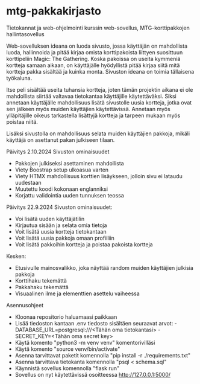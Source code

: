 # mtg-pakkakirjasto
Tietokannat ja web-ohjelmointi kurssin web-sovellus, MTG-korttipakkojen hallintasovellus

Web-sovelluksen ideana on luoda sivusto, jossa käyttäjän on mahdollista luoda, hallinnoida ja pitää kirjaa omista korttipakoista liittyen suosittuun korttipeliin Magic: The Gathering.
Koska pakoissa on useita kymmeniä kortteja samaan aikaan, on käyttäjälle hyödyllistä pitää kirjaa siitä mitä kortteja pakka sisältää ja kuinka monta. Sivuston ideana on toimia
tällaisena työkaluna.

Itse peli sisältää useita tuhansia kortteja, joten tämän projektin aikana ei ole mahdollista siirtää valtavaa tietokantaa käyttäjille käytettäväksi. Siksi annetaan käyttäjälle 
mahdollisuus lisätä sivustolle uusia kortteja, jotka ovat sen jälkeen myös muiden käyttäjien käytettävissä. Annetaan myös ylläpitäjille oikeus tarkastella lisättyjä kortteja ja
tarpeen mukaan myös poistaa niitä. 

Lisäksi sivustolla on mahdollisuus selata muiden käyttäjien pakkoja, mikäli käyttäjä on asettanut pakan julkiseen tilaan.

Päivitys 2.10.2024
Sivuston ominaisuudet
- Pakkojen julkiseksi asettaminen mahdollista
- Viety Boostrap setup ulkoasua varten
- Viety HTMX mahdollisuus korttien lisäykseen, jolloin sivu ei lataudu uudestaan
- Muutettu koodi kokonaan englanniksi
- Korjattu validointia uuden tunnuksen teossa

Päivitys 22.9.2024
Sivuston ominaisuudet:
- Voi lisätä uuden käyttäjätilin
- Kirjautua sisään ja selata omia tietoja
- Voit lisätä uusia kortteja tietokantaan
- Voit lisätä uusia pakkoja omaan profiiliin
- Voit lisätä pakkoihin kortteja ja poistaa pakoista kortteja

Kesken:
- Etusivulle mainosvalikko, joka näyttää random muiden käyttäjien julkisia pakkoja
- Korttihaku tekemättä
- Pakkahaku tekemättä
- Visuaalinen ilme ja elementtien asettelu vaiheessa


Asennusohjeet
- Kloonaa repositorio haluamaasi paikkaan
- Lisää tiedoston kantaan .env tiedosto sisältäen seuraavat arvot:
      - DATABASE_URL=postgresql:///<Tähän oma tietokantasi>
      - SECRET_KEY=<Tähän oma secret key>
- Käytä komento "python3 -m venv venv" komentorivilläsi
- Käytä komento "source venv/bin/activate"
- Asenna tarvittavat paketit komennolla "pip install -r ./requirements.txt"
- Asenna tarvittava tietokanta komennolla "psql < schema.sql"
- Käynnistä sovellus komennolla "flask run"
- Sovellus on nyt käytettävissä osoitteessa http://127.0.0.1:5000/
